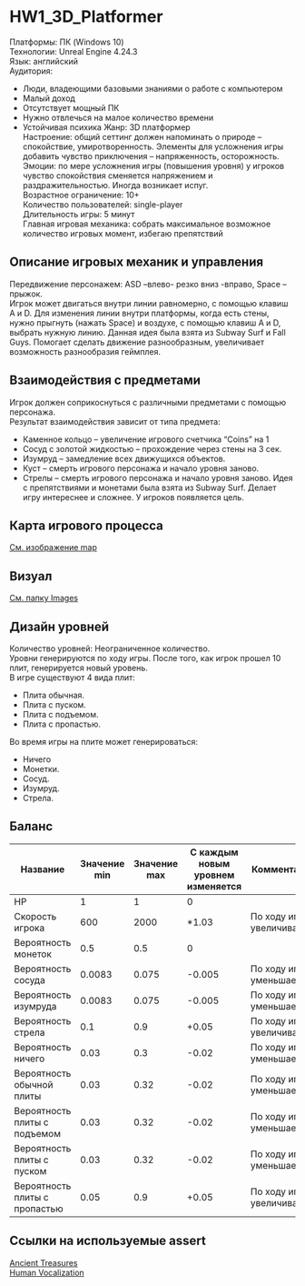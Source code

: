 # HW1_3D_Platformer
Платформы: ПК (Windows 10)   
Технологии: Unreal Engine 4.24.3  
Язык: английский   
Аудитория:   
*	Люди, владеющими базовыми знаниями о работе с компьютером
*	Малый доход
*	Отсутствует мощный ПК
*	Нужно отвлечься на малое количество времени
*	Устойчивая психика
Жанр: 3D платформер  
Настроение: общий сеттинг должен напоминать о природе – спокойствие, умиротворенность. Элементы для усложнения игры добавить чувство приключения – напряженность, осторожность.  
 Эмоции: по мере усложнения игры (повышения уровня) у игроков чувство спокойствия сменяется напряжением и раздражительностью. Иногда возникает испуг.  
Возрастное ограничение: 10+   
Количество пользователей: single-player   
Длительность игры: 5 минут  
 Главная игровая механика: собрать максимальное возможное количество игровых момент, избегаю препятствий   
 
## Описание игровых механик и управления
 Передвижение персонажем: ASD –влево- резко вниз -вправо, Space – прыжок.  
Игрок может двигаться внутри линии равномерно, с помощью клавиш A и D. Для изменения линии внутри платформы, когда есть стены, нужно прыгнуть (нажать Space) и воздухе, с помощью клавиш A и D, выбрать нужную линию. Данная идея была взята из Subway Surf и Fall Guys. Помогает сделать движение разнообразным, увеличивает возможность разнообразия геймплея.

## Взаимодействия с предметами
 Игрок должен соприкоснуться с различными предметами с помощью персонажа.  
Результат взаимодействия зависит от типа предмета:
*	Каменное кольцо – увеличение игрового счетчика “Coins” на 1
*	Сосуд с золотой жидкостью – прохождение через стены на 3 сек.
*	Изумруд – замедление всех движущихся объектов.
*	Куст – смерть игрового персонажа и начало уровня заново.
*	Стрелы – смерть игрового персонажа и начало уровня заново.
Идея с препятствиями и монетами была взята из Subway Surf. Делает игру интереснее и сложнее. У игроков появляется цель.

## Карта игрового процесса 
[См. изображение map](https://drive.google.com/drive/folders/1KM-xP-96VGggze-o45CarkxPHAtFyzry?usp=sharing)

## Визуал 
[См. папку Images](https://drive.google.com/drive/folders/1KM-xP-96VGggze-o45CarkxPHAtFyzry?usp=sharing) 
 
 ## Дизайн уровней 
Количество уровней: Неограниченное количество.  
Уровни генерируются по ходу игры. После того, как игрок прошел 10 плит, генерируется новый уровень.   
В игре существуют 4 вида плит:
*	Плита обычная.
*	Плита с пуском.
*	Плита с подъемом.
*	Плита с пропастью.

Во время игры на плите может генерироваться:
*	Ничего
*	Монетки. 
*	Сосуд. 
*	Изумруд. 
*	Стрела. 

## Баланс
Название|	Значение min|	Значение max|	С каждым новым уровнем изменяется| 	Комментарий
--------|-------------|-------------|----------------------------------|-------------
HP|	1 |	1 |	0	
Скорость игрока|	600 |	2000|	*1.03|	По ходу игры увеличивается
Вероятность монеток|	0.5 |	0.5 |	0	|
Вероятность сосуда|	0.0083|	0.075 |	-0.005 |	По ходу игры уменьшается
Вероятность изумруда |	0.0083 |	0.075	| -0.005|	По ходу игры уменьшается
Вероятность стрела|	0.1 |	0.9|	+0.05|	По ходу игры увеличивается
Вероятность ничего| 	0.03|	0.3|	-0.02|	По ходу игры уменьшается
Вероятность обычной плиты|	0.03|	0.32|	-0.02|	По ходу игры уменьшается
Вероятность плиты с подъемом|	0.03|	0.32|	-0.02|	По ходу игры уменьшается
Вероятность плиты с пуском|	0.03|	0.32|	-0.02|	По ходу игры уменьшается
Вероятность плиты с пропастью|	0.05|	0.9|	+0.05|	По ходу игры увеличивается

## Ссылки на используемые assert
[Ancient Treasures](https://www.unrealengine.com/marketplace/en-US/product/9efde82ef29746fcbb2cb0e45e714f43)  
[Human Vocalization](https://www.unrealengine.com/marketplace/en-US/product/human-vocalizations)
